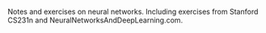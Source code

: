 Notes and exercises on neural networks.
Including exercises from Stanford CS231n and NeuralNetworksAndDeepLearning.com.
